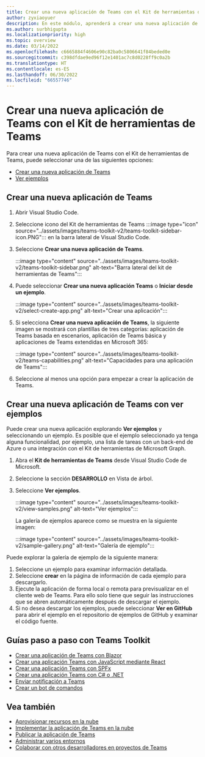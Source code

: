 ```yaml
---
title: Crear una nueva aplicación de Teams con el Kit de herramientas de Teams
author: zyxiaoyuer
description: En este módulo, aprenderá a crear una nueva aplicación de Teams con el kit de herramientas de Teams y a crear una nueva aplicación de Teams con ejemplos de vista.
ms.author: surbhigupta
ms.localizationpriority: high
ms.topic: overview
ms.date: 03/14/2022
ms.openlocfilehash: c6665884f4606e90c82ba0c5806641f84beded0e
ms.sourcegitcommit: c398dfdae9ed96f12e1401ac7c8d0228ff9c0a2b
ms.translationtype: HT
ms.contentlocale: es-ES
ms.lasthandoff: 06/30/2022
ms.locfileid: "66557746"
---
```

# <a name="create-a-new-teams-app-using-teams-toolkit"></a>Crear una nueva aplicación de Teams con el Kit de herramientas de Teams 

Para crear una nueva aplicación de Teams con el Kit de herramientas de Teams, puede seleccionar una de las siguientes opciones:

* [Crear una nueva aplicación de Teams](create-new-project.md#create-a-new-teams-app)
* [Ver ejemplos](create-new-project.md#create-a-new-teams-app-using-view-samples)

## <a name="create-a-new-teams-app"></a>Crear una nueva aplicación de Teams

1. Abrir Visual Studio Code.
1. Seleccione icono del Kit de herramientas de Teams :::image type="icon" source="../assets/images/teams-toolkit-v2/teams-toolkit-sidebar-icon.PNG"::: en la barra lateral de Visual Studio Code.
1. Seleccione **Crear una nueva aplicación de Teams**.

   :::image type="content" source="../assets/images/teams-toolkit-v2/teams-toolkit-sidebar.png" alt-text="Barra lateral del kit de herramientas de Teams":::

1. Puede seleccionar **Crear una nueva aplicación Teams** o **Iniciar desde un ejemplo**.

   :::image type="content" source="../assets/images/teams-toolkit-v2/select-create-app.png" alt-text="Crear una aplicación":::

1. Si selecciona **Crear una nueva aplicación de Teams**, la siguiente imagen se mostrará con plantillas de tres categorías: aplicación de Teams basada en escenarios, aplicación de Teams básica y aplicaciones de Teams extendidas en Microsoft 365:

   :::image type="content" source="../assets/images/teams-toolkit-v2/teams-capabilities.png" alt-text="Capacidades para una aplicación de Teams":::

1. Seleccione al menos una opción para empezar a crear la aplicación de Teams.

## <a name="create-a-new-teams-app-using-view-samples"></a>Crear una nueva aplicación de Teams con ver ejemplos

Puede crear una nueva aplicación explorando **Ver ejemplos** y seleccionando un ejemplo. Es posible que el ejemplo seleccionado ya tenga alguna funcionalidad, por ejemplo, una lista de tareas con un back-end de Azure o una integración con el Kit de herramientas de Microsoft Graph.

 1. Abra el **Kit de herramientas de Teams** desde Visual Studio Code de Microsoft.
 1. Seleccione la sección **DESARROLLO** en Vista de árbol.
 1. Seleccione **Ver ejemplos**. 

    :::image type="content" source="../assets/images/teams-toolkit-v2/view-samples.png" alt-text="Ver ejemplos":::

    La galería de ejemplos aparece como se muestra en la siguiente imagen:

    :::image type="content" source="../assets/images/teams-toolkit-v2/sample-gallery.png" alt-text="Galería de ejemplo":::

  Puede explorar la galería de ejemplo de la siguiente manera:

  1. Seleccione un ejemplo para examinar información detallada.
  1. Seleccione **crear** en la página de información de cada ejemplo para descargarlo. 
  1. Ejecute la aplicación de forma local o remota para previsualizar en el cliente web de Teams. Para ello solo tiene que seguir las instrucciones que se abren automáticamente después de descargar el ejemplo.
  1. Si no desea descargar los ejemplos, puede seleccionar **Ver en GitHub** para abrir el ejemplo en el repositorio de ejemplos de GitHub y examinar el código fuente.

## <a name="step-by-step-guides-using-teams-toolkit"></a>Guías paso a paso con Teams Toolkit

* [Crear una aplicación de Teams con Blazor](../sbs-gs-blazorupdate.yml)
* [Crear una aplicación Teams con JavaScript mediante React](../sbs-gs-javascript.yml)
* [Crear una aplicación Teams con SPFx](../sbs-gs-spfx.yml)
* [Crear una aplicación Teams con C# o .NET](../sbs-gs-csharp.yml)
* [Enviar notificación a Teams](../sbs-gs-notificationbot.yml)
* [Crear un bot de comandos](../sbs-gs-commandbot.yml)

## <a name="see-also"></a>Vea también

* [Aprovisionar recursos en la nube](provision.md)
* [Implementar la aplicación de Teams en la nube](deploy.md)
* [Publicar la aplicación de Teams](../concepts/deploy-and-publish/appsource/publish.md)
* [Administrar varios entornos](TeamsFx-multi-env.md)
* [Colaborar con otros desarrolladores en proyectos de Teams](TeamsFx-collaboration.md)
